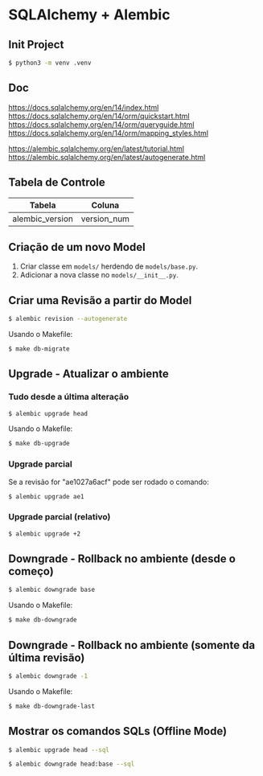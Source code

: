 # SQLAlchemy + Alembic

## Init Project

```sh
$ python3 -m venv .venv
```

## Doc

https://docs.sqlalchemy.org/en/14/index.html
https://docs.sqlalchemy.org/en/14/orm/quickstart.html
https://docs.sqlalchemy.org/en/14/orm/queryguide.html
https://docs.sqlalchemy.org/en/14/orm/mapping_styles.html

https://alembic.sqlalchemy.org/en/latest/tutorial.html
https://alembic.sqlalchemy.org/en/latest/autogenerate.html

## Tabela de Controle

|Tabela         |Coluna     |
|---------------|-----------|
|alembic_version|version_num|

## Criação de um novo Model

1. Criar classe em `models/` herdendo de `models/base.py`.
2. Adicionar a nova classe no `models/__init__.py`.

## Criar uma Revisão a partir do Model

```sh
$ alembic revision --autogenerate
```

Usando o Makefile:

```sh
$ make db-migrate
```

## Upgrade - Atualizar o ambiente

### Tudo desde a última alteração

```sh
$ alembic upgrade head
```

Usando o Makefile:

```sh
$ make db-upgrade
```

### Upgrade parcial

Se a revisão for "ae1027a6acf" pode ser rodado o comando:

```sh
$ alembic upgrade ae1
```

### Upgrade parcial (relativo)

```sh
$ alembic upgrade +2
```

## Downgrade - Rollback no ambiente (desde o começo)

```sh
$ alembic downgrade base
```

Usando o Makefile:

```sh
$ make db-downgrade
```

## Downgrade - Rollback no ambiente (somente da última revisão)

```sh
$ alembic downgrade -1
```

Usando o Makefile:

```sh
$ make db-downgrade-last
```

## Mostrar os comandos SQLs (Offline Mode)

```sh
$ alembic upgrade head --sql
```

```sh
$ alembic downgrade head:base --sql
```

